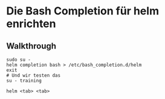 # Die Bash Completion für helm enrichten

## Walkthrough 

```
sudo su -
helm completion bash > /etc/bash_completion.d/helm
exit
# Und wir testen das 
su - training

helm <tab> <tab>
```
